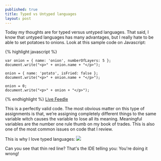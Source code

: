 ```yaml
---
published: true
title: Typed vs Untyped languages
layout: post
---
```


Today my thoughts are for typed versus untyped languages. That said, I know that untyped languages has many advantages, but I really hate to be able to set potatoes to onions. 
Look at this sample code on Javascript:

{% highlight javascript %}
    
    var onion = { name: 'onion', numberOfLayers: 5 };
    document.write("<p>" + onion.name + "</p>");
    
    onion = { name: 'potato', isFried: false };
    document.write("<p>" + onion.name + "</p>");
    
    onion = 0;
    document.write("<p>" + onion + "</p>");
    
{% endhighlight %}
[Live Feedle](http://jsfiddle.net/kappy/dLYYd/)

This is a perfectly valid code. The most obvious matter on this type of assignments is that, we’re assigning completely different things to the same variable witch causes the variable to lose all its meaning. Meaningful variables are the number one rule thumb on my book of trades. This is also one of the most common issues on code that I review.

This is why I love typed languages:
![](http://www.kspace.pt/images/blog/typeLanguage_zps682579fc.png)

Can you see that thin red line? That's the IDE telling you: You're doing it wrong!

